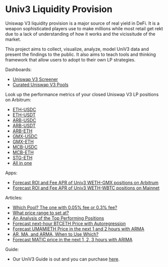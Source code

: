 # Univ3 Liquidity Provision

Uniswap V3 liquidity provision is a major source of real yield in DeFi. It is 
a weapon sophisticated players use to make millions while most retail get rekt 
due to a lack of understanding of how it works and the vicissitude of the market.

This project aims to collect, visualize, analyze, model UniV3 data and present 
the findings to the public. It also aims to teach tools and thinking framework
that allow users to adopt to their own LP strategies.

Dashboards:

- [Uniswap V3 Screener](https://dune.com/coindataschool/uniswap-v3-pools-volume-fees-tvl-and-fee-apr)
- [Curated Uniswap V3 Pools](https://dune.com/coindataschool/curated-uniswap-v3-pools-volume-fees-tvl-and-fee-apr)

Look up the performance metrics of your closed Uniswap V3 LP positions on Arbitrum:

- [ETH-USDC](https://dune.com/coindataschool/arbi-univ3-roi-eth-usdc)
- [ETH-USDT](https://dune.com/coindataschool/arbi-univ3-roi-eth-usdt)
- [ARB-USDC](https://dune.com/coindataschool/arbi-univ3-roi-arb-usdc)
- [ARB-USDT](https://dune.com/coindataschool/arbi-univ3-roi-arb-usdt)
- [ARB-ETH](https://dune.com/coindataschool/arbi-univ3-roi-arb-eth)
- [GMX-USDC](https://dune.com/coindataschool/arbi-univ3-roi-gmx-usdc)
- [GMX-ETH](https://dune.com/coindataschool/arbi-univ3-roi-gmx-eth)
- [MCB-USDC](https://dune.com/coindataschool/arbi-univ3-roi-mcb-usdc)
- [MCB-ETH](https://dune.com/coindataschool/arbi-univ3-roi-mcb-eth)
- [STG-ETH](https://dune.com/coindataschool/arbi-univ3-roi-stg-eth)
- [All in one](https://dune.com/coindataschool/univ3-lp-roi-calculator)

Apps:

- [Forecast ROI and Fee APR of Univ3 WETH-GMX positions on Arbitrum](https://coindataschool-univ3-roi-prediction-weth-gmx-main-spynrp.streamlit.app/)
- [Forecast ROI and Fee APR of Univ3 WETH-WBTC positions on Mainnet](https://coindataschool-univ3-roi-prediction-wbtc-weth-main-oufzxi.streamlit.app/)

Articles:

- [Which Pool? The one with 0.05% fee or 0.3% fee?](https://open.substack.com/pub/coindataschool/p/univ3-wbtc-weth-lp-strategy-part?r=1ly8yy&utm_campaign=post&utm_medium=web)
- [What price range to set at?](https://open.substack.com/pub/coindataschool/p/univ3-wbtc-weth-lp-strategy-part2?r=1ly8yy&utm_campaign=post&utm_medium=web)
- [An Analysis of the Top Performing Positions](https://open.substack.com/pub/coindataschool/p/univ3-wbtc-weth-lp-strategy-part3?r=1ly8yy&utm_campaign=post&utm_medium=web)
- [Forecast next-hour BTCETH Price with Autoregression](https://open.substack.com/pub/coindataschool/p/univ3-wbtc-weth-lp-strategy-part4?r=1ly8yy&utm_campaign=post&utm_medium=web)
- [Forecast UMAMIETH Price in the next 1 and 2 hours with ARMA](https://open.substack.com/pub/coindataschool/p/univ3-strategy-part5-umami-weth?r=1ly8yy&utm_campaign=post&utm_medium=web)
- [AR, MA, and ARMA, When to Use Which?](https://open.substack.com/pub/coindataschool/p/ar-ma-and-arma-when-to-use-which?r=1ly8yy&utm_campaign=post&utm_medium=web)
- [Forecast MATIC price in the next 1, 2, 3 hours with ARIMA](https://coindataschool.substack.com/p/univ3-strategy-part-6-wmatic-usdc)

Guide:

- Our UniV3 Guide is out and you can purchase [here](https://twitter.com/coindataschool/status/1613886358938058752).
